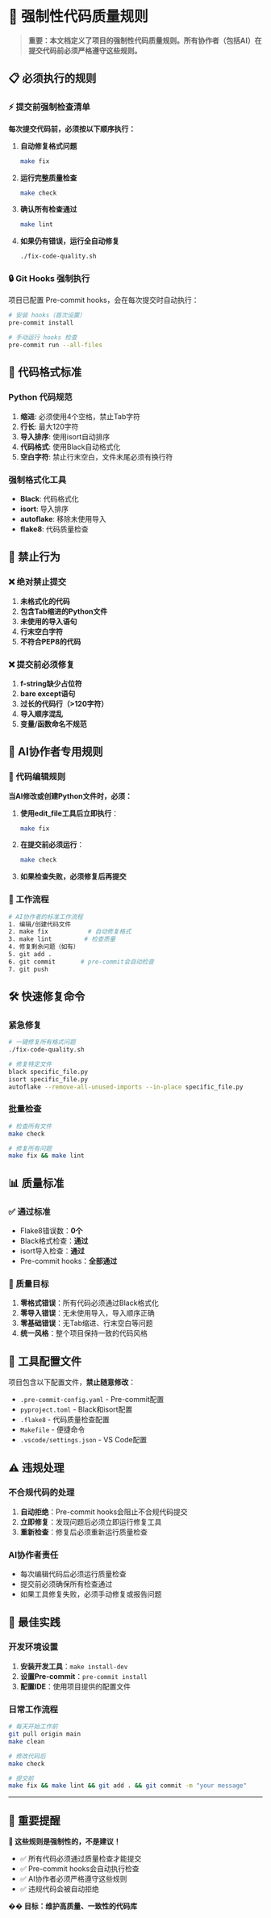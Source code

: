 # 🚨 强制性代码质量规则

> **重要：本文档定义了项目的强制性代码质量规则。所有协作者（包括AI）在提交代码前必须严格遵守这些规则。**

## 📋 必须执行的规则

### ⚡ 提交前强制检查清单

**每次提交代码前，必须按以下顺序执行：**

1. **自动修复格式问题**
   ```bash
   make fix
   ```

2. **运行完整质量检查**
   ```bash
   make check
   ```

3. **确认所有检查通过**
   ```bash
   make lint
   ```

4. **如果仍有错误，运行全自动修复**
   ```bash
   ./fix-code-quality.sh
   ```

### 🔒 Git Hooks 强制执行

项目已配置 Pre-commit hooks，会在每次提交时自动执行：

```bash
# 安装 hooks（首次设置）
pre-commit install

# 手动运行 hooks 检查
pre-commit run --all-files
```

## 📐 代码格式标准

### Python 代码规范

1. **缩进**: 必须使用4个空格，禁止Tab字符
2. **行长**: 最大120字符
3. **导入排序**: 使用isort自动排序
4. **代码格式**: 使用Black自动格式化
5. **空白字符**: 禁止行末空白，文件末尾必须有换行符

### 强制格式化工具

- **Black**: 代码格式化
- **isort**: 导入排序
- **autoflake**: 移除未使用导入
- **flake8**: 代码质量检查

## 🚫 禁止行为

### ❌ 绝对禁止提交

1. **未格式化的代码**
2. **包含Tab缩进的Python文件**
3. **未使用的导入语句**
4. **行末空白字符**
5. **不符合PEP8的代码**

### ❌ 提交前必须修复

1. **f-string缺少占位符**
2. **bare except语句**
3. **过长的代码行（>120字符）**
4. **导入顺序混乱**
5. **变量/函数命名不规范**

## 🤖 AI协作者专用规则

### 📝 代码编辑规则

**当AI修改或创建Python文件时，必须：**

1. **使用edit_file工具后立即执行**：
   ```bash
   make fix
   ```

2. **在提交前必须运行**：
   ```bash
   make check
   ```

3. **如果检查失败，必须修复后再提交**

### 🔄 工作流程

```bash
# AI协作者的标准工作流程
1. 编辑/创建代码文件
2. make fix           # 自动修复格式
3. make lint         # 检查质量
4. 修复剩余问题（如有）
5. git add .
6. git commit       # pre-commit会自动检查
7. git push
```

## 🛠️ 快速修复命令

### 紧急修复

```bash
# 一键修复所有格式问题
./fix-code-quality.sh

# 修复特定文件
black specific_file.py
isort specific_file.py
autoflake --remove-all-unused-imports --in-place specific_file.py
```

### 批量检查

```bash
# 检查所有文件
make check

# 修复所有问题
make fix && make lint
```

## 📊 质量标准

### ✅ 通过标准

- Flake8错误数：**0个**
- Black格式检查：**通过**
- isort导入检查：**通过**
- Pre-commit hooks：**全部通过**

### 🎯 质量目标

1. **零格式错误**：所有代码必须通过Black格式化
2. **零导入错误**：无未使用导入，导入顺序正确
3. **零基础错误**：无Tab缩进、行末空白等问题
4. **统一风格**：整个项目保持一致的代码风格

## 🔧 工具配置文件

项目包含以下配置文件，**禁止随意修改**：

- `.pre-commit-config.yaml` - Pre-commit配置
- `pyproject.toml` - Black和isort配置
- `.flake8` - 代码质量检查配置
- `Makefile` - 便捷命令
- `.vscode/settings.json` - VS Code配置

## ⚠️ 违规处理

### 不合规代码的处理

1. **自动拒绝**：Pre-commit hooks会阻止不合规代码提交
2. **立即修复**：发现问题后必须立即运行修复工具
3. **重新检查**：修复后必须重新运行质量检查

### AI协作者责任

- 每次编辑代码后必须运行质量检查
- 提交前必须确保所有检查通过
- 如果工具修复失败，必须手动修复或报告问题

## 🚀 最佳实践

### 开发环境设置

1. **安装开发工具**：`make install-dev`
2. **设置Pre-commit**：`pre-commit install`
3. **配置IDE**：使用项目提供的配置文件

### 日常工作流程

```bash
# 每天开始工作前
git pull origin main
make clean

# 修改代码后
make check

# 提交前
make fix && make lint && git add . && git commit -m "your message"
```

---

## 📢 重要提醒

**🚨 这些规则是强制性的，不是建议！**

- ✅ 所有代码必须通过质量检查才能提交
- ✅ Pre-commit hooks会自动执行检查
- ✅ AI协作者必须严格遵守这些规则
- ✅ 违规代码会被自动拒绝

**�� 目标：维护高质量、一致性的代码库**
